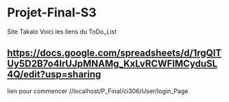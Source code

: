 # Projet-Final-S3
Site Takalo
Voici les liens du ToDo_List

https://docs.google.com/spreadsheets/d/1rgQlTUy5D2B7o4lrUJpMNAMg_KxLvRCWFlMCyduSL4Q/edit?usp=sharing
-------------------------------------------------------------------------------------------------
lien pour commencer //localhost/P_Final/ci306/User/login_Page
